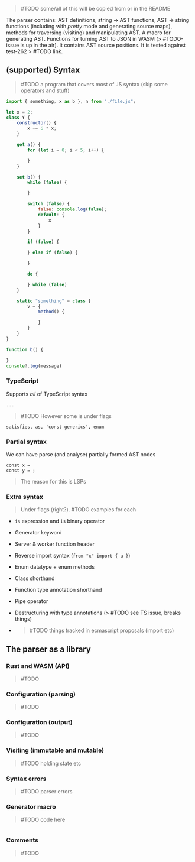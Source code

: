 > #TODO some/all of this will be copied from or in the README

The parser contains: AST definitions, string -> AST functions, AST -> string functions (including with *pretty* mode and generating source maps), methods for traversing (visiting) and manipulating AST. A macro for generating AST. Functions for turning AST to JSON in WASM (> #TODO-issue is up in the air). It contains AST source positions. It is tested against test-262 > #TODO link.

## (supported) Syntax

> #TODO a program that covers most of JS syntax (skip some operators and stuff)

```javascript
import { something, x as b }, n from "./file.js";

let x = 2;
class Y {
	constructor() {
		x += 6 * x;
	}

	get a() {
		for (let i = 0; i < 5; i++) {

		}
	}

	set b() {
		while (false) {

		}

		switch (false) {
			false: console.log(false);
			default: {
				x
			}
		}

		if (false) {

		} else if (false) {

		}

		do {

		} while (false)
	}

	static "something" = class {
		v = {
			method() {

			}
		}
	}
}

function b() {

}
console?.log(message)
```

### TypeScript

Supports *all* of TypeScript syntax

```typescript
...
```

> #TODO However some is under flags

```
satisfies, as, 'const generics', enum
```

### Partial syntax

We can have parse (and analyse) partially formed AST nodes

```
const x =
const y = ;
```

> The reason for this is LSPs

### Extra syntax

> Under flags (right?).
> #TODO examples for each

- `is` expression and `is` binary operator

- Generator keyword
- Server & worker function header
- Reverse import syntax (`from "x" import { a }`)
- Enum datatype + enum methods
- Class shorthand
- Function type annotation shorthand
- Pipe operator
- Destructuring with type annotations (> #TODO see TS issue, breaks things)
- > #TODO things tracked in ecmascript proposals (import etc)

## The parser as a library

### Rust and WASM (API)

> #TODO

### Configuration (parsing)

> #TODO

### Configuration (output)

> #TODO

### Visiting (immutable and mutable)

> #TODO holding state etc

### Syntax errors

> #TODO parser errors

### Generator macro

> #TODO code here

```rs
```

### Comments

> #TODO
